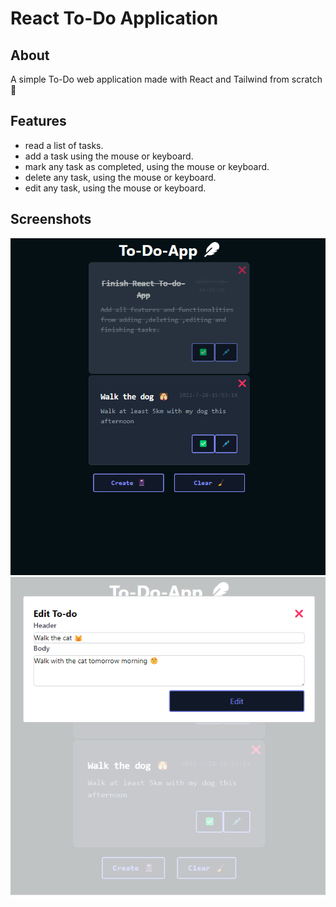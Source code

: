 # React To-Do Application

## About

A simple To-Do web application made with React and Tailwind from scratch 📃

## Features

- read a list of tasks.
- add a task using the mouse or keyboard.
- mark any task as completed, using the mouse or keyboard.
- delete any task, using the mouse or keyboard.
- edit any task, using the mouse or keyboard.

## Screenshots

![screenshot1](./docs/Screenshot_1.png)
![screenshot2](./docs/Screenshot_2.png)
